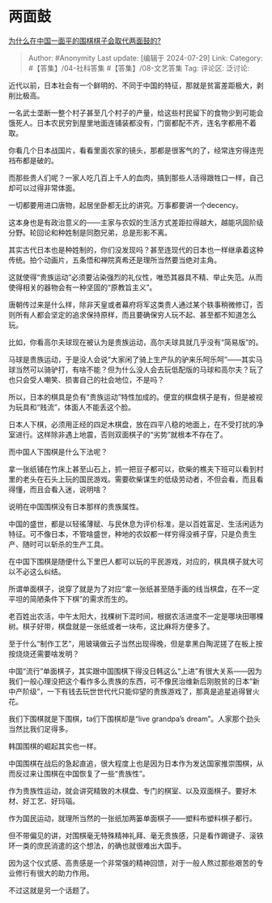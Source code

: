 # 两面鼓
[为什么在中国一面平的围棋棋子会取代两面鼓的?](https://www.zhihu.com/question/400968076/answer/3576436867)

> Author: #Anonymity
> Last update: [编辑于 2024-07-29]
> Link:
> Category: #【答集】/04-社科答集 #【答集】/08-文艺答集 
> Tag: 
> 评论区:
> 泛讨论:

近代以前，日本社会有一个鲜明的、不同于中国的特征，那就是贫富差距极大，剥削比极高。

一名武士垄断一整个村子甚至几个村子的产量，给这些村民留下的食物少到可能会饿死人。日本农民穷到屋里地面连铺装都没有，门窗都配不齐，连名字都用不着取。

你看几个日本战国片，看看里面农家的镜头，那都是很客气的了，经常连穷得连兜裆布都是破的。

而那些贵人们呢？一家人吃几百上千人的血肉，搞到那些人活得跟牲口一样，自己却可以过得非常体面。

一切都要用进口唐物，起居坐卧都无比的讲究。万事都要讲一个decency。

这本身也是有政治意义的——主家与农奴的生活方式差距拉得越大，越能巩固阶级分野。轮回论和种姓制是同胞兄弟，总是形影不离。

其实古代日本也是种姓制的，你们没发现吗？甚至连现代的日本也一样继承着这种传统。拍个动画片，五条悟和禅院真希还是理所当然要当绝对主角。

这就使得“贵族运动”必须要沾染强烈的礼仪性，唯恐其器具不精、举止失范。从而使得相关的器物会有一种坚固的“原教旨主义”。

唐朝传过来是什么样，除非天皇或者幕府将军这类贵人通过某个轶事稍微修订，否则所有人都会坚定的追求保持原样，而且要确保穷人玩不起、甚至都不知道怎么玩。

比如，你看高尔夫球现在被认为是贵族运动，高尔夫球具就几乎没有“简易版”的。

马球是贵族运动，于是没人会说“大家闲了骑上生产队的驴来乐呵乐呵”——其实马球当然可以骑驴打，有啥不能？但为什么没人会去玩低配版的马球和高尔夫？玩了也只会受人嘲笑、损害自己的社会地位，不是吗？

所以，日本的棋具是负有“贵族运动”特性加成的。便宜的棋盘棋子是有，但是被视为玩具和“贱流”，体面人不能丢这个脸。

日本人下棋，必须用正经的四足木棋盘，放在四平八稳的地面上，在不受打扰的净室进行。这样除非遇上地震，否则双面棋子的“劣势”就根本不存在了。

而中国人下围棋是什么下法呢？

拿一张纸铺在竹床上甚至山石上，抓一把豆子都可以，砍柴的樵夫下班可以看到村里的老头在石头上玩的国民游戏。需要砍柴谋生的低级劳动者，不但会看，而且看得懂，而且会看入迷，说明啥？

说明在中国围棋没有日本那样的贵族属性。

中国的盛世，都是以轻徭薄赋、与民休息为评价标准，是以百姓富足、生活闲适为特征。可不像日本，不管啥盛世，种地的农奴都一样穷得没裤子穿，只是负责生产、随时可以斩杀的生产工具。

在中国下围棋是随便什么下里巴人都可以玩的平民游戏，对应的，棋具棋子就大可以不必这么纠结。

所谓单面棋子，说穿了就是为了对应“拿一张纸甚至随手画的线当棋盘，在不一定平坦的简陋条件下下棋”的需求而生的。

老百姓出农活，中午太阳大，找棵树下混时间，根据农活进度不一定是哪块田哪棵树。棋子好带，棋盘就是一张纸或者一块布，这比麻将方便多了。

至于什么“制作工艺”，用玻璃做云子当然出现得晚，但是拿黑白陶泥搓了在板上按按烧烧还需要啥发明？

中国“流行”单面棋子，其实跟中国围棋下得没日韩这么“上进”有很大关系——因为我们一般心理没把这个看作多么贵族的东西，可不像民治维新后刚脱贫的日本“新中产阶级”，一下有钱去玩世世代代只能仰望的贵族游戏了，那真是追星追得冒火花。

我们下围棋就是下围棋，ta们下围棋却是“live grandpa’s dream”。人家那个劲头当然比我们足得多。

韩国围棋的崛起其实也一样。

中国围棋在战后的急起直追，很大程度上也是因为日本作为发达国家推崇围棋，从而反过来让围棋在中国恢复了一些“贵族性”。

作为贵族性运动，就会讲究精致的木棋盘、专门的棋室、以及双面棋子。要好木材、好工艺、好玛瑙。

作为国民运动，就理所当然的一张纸加两篓单面棋子——塑料布塑料棋子都行。

但不带偏见的讲，对围棋毫无特殊精神礼拜、毫无贵族感，只是看作踢键子、滚铁环一类的庶民消遣的这个想法，的确也就很难出大国手。

因为这个仪式感、高贵感是一个非常强的精神回馈，对于一般人熬过那些艰苦的专业修行有很大的助力作用。

不过这就是另一个话题了。